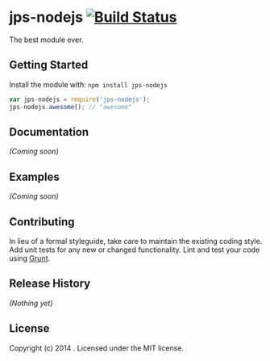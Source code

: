# jps-nodejs [![Build Status](https://secure.travis-ci.org/jonniespratley/jps-nodejs.png?branch=master)](http://travis-ci.org/jonniespratley/jps-nodejs)

The best module ever.

## Getting Started
Install the module with: `npm install jps-nodejs`

```javascript
var jps-nodejs = require('jps-nodejs');
jps-nodejs.awesome(); // "awesome"
```

## Documentation
_(Coming soon)_

## Examples
_(Coming soon)_

## Contributing
In lieu of a formal styleguide, take care to maintain the existing coding style. Add unit tests for any new or changed functionality. Lint and test your code using [Grunt](http://gruntjs.com/).

## Release History
_(Nothing yet)_

## License
Copyright (c) 2014 . Licensed under the MIT license.
